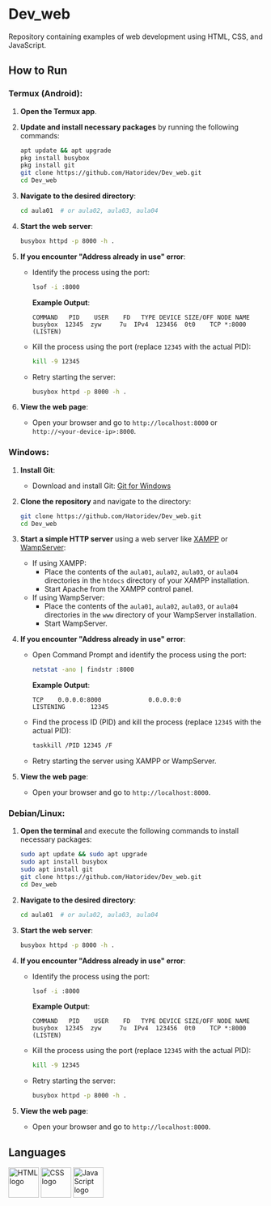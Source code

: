# Dev_web

Repository containing examples of web development using HTML, CSS, and JavaScript.

## How to Run

### Termux (Android):
1. **Open the Termux app**.
2. **Update and install necessary packages** by running the following commands:
   ```bash
   apt update && apt upgrade
   pkg install busybox
   pkg install git
   git clone https://github.com/Hatoridev/Dev_web.git
   cd Dev_web
   ```

3. **Navigate to the desired directory**:
   ```bash
   cd aula01  # or aula02, aula03, aula04
   ```

4. **Start the web server**:
   ```bash
   busybox httpd -p 8000 -h .
   ```

5. **If you encounter "Address already in use" error**:
   - Identify the process using the port:
     ```bash
     lsof -i :8000
     ```
     **Example Output**:
     ```
     COMMAND   PID    USER    FD   TYPE DEVICE SIZE/OFF NODE NAME
     busybox  12345  zyw     7u  IPv4  123456  0t0    TCP *:8000 (LISTEN)
     ```
   - Kill the process using the port (replace `12345` with the actual PID):
     ```bash
     kill -9 12345
     ```
   - Retry starting the server:
     ```bash
     busybox httpd -p 8000 -h .
     ```

6. **View the web page**:
   - Open your browser and go to `http://localhost:8000` or `http://<your-device-ip>:8000`.

### Windows:
1. **Install Git**:
   - Download and install Git: [Git for Windows](https://gitforwindows.org/)

2. **Clone the repository** and navigate to the directory:
   ```bash
   git clone https://github.com/Hatoridev/Dev_web.git
   cd Dev_web
   ```

3. **Start a simple HTTP server** using a web server like [XAMPP](https://www.apachefriends.org/index.html) or [WampServer](https://www.wampserver.com/en/):
   - If using XAMPP:
     - Place the contents of the `aula01`, `aula02`, `aula03`, or `aula04` directories in the `htdocs` directory of your XAMPP installation.
     - Start Apache from the XAMPP control panel.
   - If using WampServer:
     - Place the contents of the `aula01`, `aula02`, `aula03`, or `aula04` directories in the `www` directory of your WampServer installation.
     - Start WampServer.

4. **If you encounter "Address already in use" error**:
   - Open Command Prompt and identify the process using the port:
     ```bash
     netstat -ano | findstr :8000
     ```
     **Example Output**:
     ```
     TCP    0.0.0.0:8000             0.0.0.0:0                 LISTENING       12345
     ```
   - Find the process ID (PID) and kill the process (replace `12345` with the actual PID):
     ```bash
     taskkill /PID 12345 /F
     ```
   - Retry starting the server using XAMPP or WampServer.

5. **View the web page**:
   - Open your browser and go to `http://localhost:8000`.

### Debian/Linux:
1. **Open the terminal** and execute the following commands to install necessary packages:
   ```bash
   sudo apt update && sudo apt upgrade
   sudo apt install busybox
   sudo apt install git
   git clone https://github.com/Hatoridev/Dev_web.git
   cd Dev_web
   ```

2. **Navigate to the desired directory**:
   ```bash
   cd aula01  # or aula02, aula03, aula04
   ```

3. **Start the web server**:
   ```bash
   busybox httpd -p 8000 -h .
   ```

4. **If you encounter "Address already in use" error**:
   - Identify the process using the port:
     ```bash
     lsof -i :8000
     ```
     **Example Output**:
     ```
     COMMAND   PID    USER    FD   TYPE DEVICE SIZE/OFF NODE NAME
     busybox  12345  zyw     7u  IPv4  123456  0t0    TCP *:8000 (LISTEN)
     ```
   - Kill the process using the port (replace `12345` with the actual PID):
     ```bash
     kill -9 12345
     ```
   - Retry starting the server:
     ```bash
     busybox httpd -p 8000 -h .
     ```

5. **View the web page**:
   - Open your browser and go to `http://localhost:8000`.

## Languages

<div align="left">
  <img src="https://cdn.jsdelivr.net/gh/devicons/devicon/icons/html5/html5-original.svg" height="60" alt="HTML logo" />
  <img src="https://cdn.jsdelivr.net/gh/devicons/devicon/icons/css3/css3-original.svg" height="60" alt="CSS logo" />
  <img src="https://cdn.jsdelivr.net/gh/devicons/devicon/icons/javascript/javascript-original.svg" height="60" alt="JavaScript logo" />
</div>
